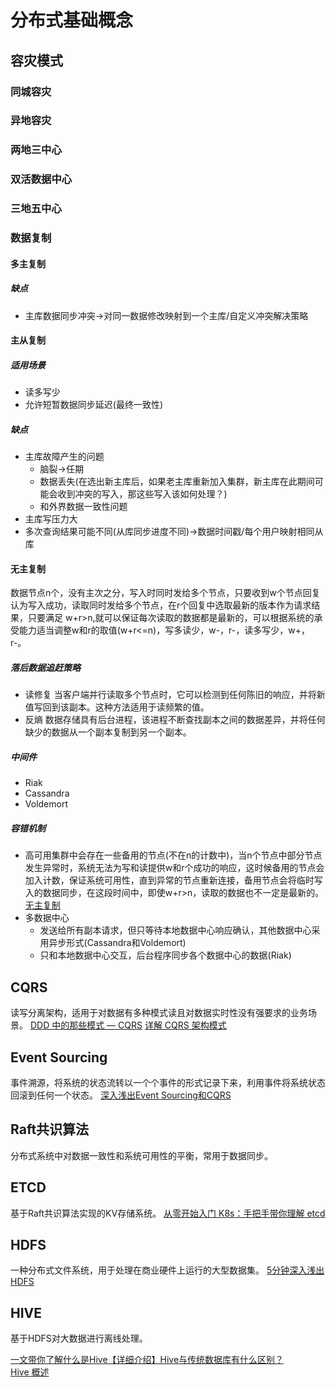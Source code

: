 # 分布式基础概念

## 容灾模式

### 同城容灾

### 异地容灾

### 两地三中心

### 双活数据中心

### 三地五中心

### 数据复制

#### 多主复制

##### 缺点

* 主库数据同步冲突->对同一数据修改映射到一个主库/自定义冲突解决策略

#### 主从复制

##### 适用场景

* 读多写少
* 允许短暂数据同步延迟(最终一致性)

##### 缺点

* 主库故障产生的问题
  * 脑裂->任期
  * 数据丢失(在选出新主库后，如果老主库重新加入集群，新主库在此期间可能会收到冲突的写入，那这些写入该如何处理？)
  * 和外界数据一致性问题
* 主库写压力大
* 多次查询结果可能不同(从库同步进度不同)->数据时间戳/每个用户映射相同从库

#### 无主复制

数据节点n个，没有主次之分，写入时同时发给多个节点，只要收到w个节点回复认为写入成功，读取同时发给多个节点，在r个回复中选取最新的版本作为请求结果，只要满足 w+r>n,就可以保证每次读取的数据都是最新的，可以根据系统的承受能力适当调整w和r的取值(w+r<=n)，写多读少，w-，r-，读多写少，w+，r-。

##### 落后数据追赶策略

* 读修复
  当客户端并行读取多个节点时，它可以检测到任何陈旧的响应，并将新值写回到该副本。这种方法适用于读频繁的值。
* 反熵
  数据存储具有后台进程，该进程不断查找副本之间的数据差异，并将任何缺少的数据从一个副本复制到另一个副本。

##### 中间件

* Riak
* Cassandra
* Voldemort

##### 容错机制

* 高可用集群中会存在一些备用的节点(不在n的计数中)，当n个节点中部分节点发生异常时，系统无法为写和读提供w和r个成功的响应，这时候备用的节点会加入计数，保证系统可用性，直到异常的节点重新连接，备用节点会将临时写入的数据同步，在这段时间中，即使w+r>n，读取的数据也不一定是最新的。
  [无主复制](https://github.com/Vonng/ddia/blob/master/ch5.md#%E6%97%A0%E4%B8%BB%E5%A4%8D%E5%88%B6)
* 多数据中心
  * 发送给所有副本请求，但只等待本地数据中心响应确认，其他数据中心采用异步形式(Cassandra和Voldemort)
  * 只和本地数据中心交互，后台程序同步各个数据中心的数据(Riak)

## CQRS

读写分离架构，适用于对数据有多种模式读且对数据实时性没有强要求的业务场景。
[DDD 中的那些模式 — CQRS](https://zhuanlan.zhihu.com/p/115685384)
[详解 CQRS 架构模式](https://www.infoq.cn/article/wdlpjosudoga34jutys9)

## Event Sourcing

事件溯源，将系统的状态流转以一个个事件的形式记录下来，利用事件将系统状态回滚到任何一个状态。
[深入浅出Event Sourcing和CQRS](http://www.imooc.com/article/40858)

## Raft共识算法

分布式系统中对数据一致性和系统可用性的平衡，常用于数据同步。

## ETCD

基于Raft共识算法实现的KV存储系统。
[从零开始入门 K8s：手把手带你理解 etcd](https://www.infoq.cn/article/zqzelyy57xgvb6ecxcfb)

## HDFS

一种分布式文件系统，用于处理在商业硬件上运行的大型数据集。
[5分钟深入浅出 HDFS](https://zhuanlan.zhihu.com/p/20267586)

## HIVE

基于HDFS对大数据进行离线处理。

[一文带你了解什么是Hive【详细介绍】Hive与传统数据库有什么区别？](https://zhuanlan.zhihu.com/p/404590016)   
[Hive 概述](https://www.sqlboy.tech/pages/eb41c7/#hive-%E5%92%8C%E6%95%B0%E6%8D%AE%E5%BA%93%E7%9A%84%E5%8C%BA%E5%88%AB)